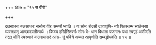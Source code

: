 +++
title = "१५ स वीरो"

+++

दक्षसाधनः बलसाधनः ससोमः वीरः समर्थो भवति । यः सोमः रोदसी द्यावापृथि- व्यौ वितस्तम्भ स्वतेजसा व्यस्तभ्रात् आच्छादयतीत्यर्थः । किञ्च हरिर्हरितवर्णः सोमः वे- धान विधाता यजमानः यथा स्वगृहं असीदति तद्वत् योनिं स्वस्थानं कलशमासदं आस- त्तुं पवित्रे अव्यत आवृणोति सम्बद्धोभवति ॥ १५ ॥